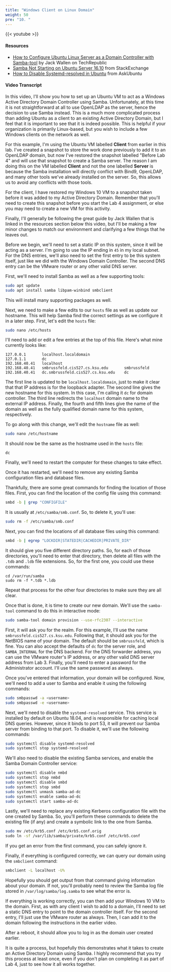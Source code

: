 ```yaml
---
title: "Windows Client on Linux Domain"
weight: 50
pre: "10. "
---
```


{{< youtube  >}}

#### Resources

* [How to Configure Ubuntu Linux Server as a Domain Controller with Samba-tool](https://www.techrepublic.com/article/how-to-configure-ubuntu-linux-server-as-a-domain-controller-with-samba-tool/) by Jack Wallen on TechRepublic
* [Samba Not Starting on Ubuntu Server 16.10](https://unix.stackexchange.com/questions/341226/samba-not-starting-on-ubuntu-server-16-10) from StackExchange
* [How to Disable Systemd-resolved in Ubuntu](https://askubuntu.com/questions/907246/how-to-disable-systemd-resolved-in-ubuntu) from AskUbuntu

#### Video Transcript

In this video, I'll show you how to set up an Ubuntu VM to act as a Windows Active Directory Domain Controller using Samba. Unfortunately, at this time it is not straightforward at all to use OpenLDAP as the server, hence the decision to use Samba instead. This is a much more complicated process than adding Ubuntu as a client to an existing Active Directory Domain, but I feel that it is important to see that it is indeed possible. This is helpful if your organization is primarily Linux-based, but you wish to include a few Windows clients on the network as well.

For this example, I'm using the Ubuntu VM labelled **Client** from earlier in this lab. I've created a snapshot to store the work done previously to add it to an OpenLDAP domain, but now I've restored the snapshot labelled "Before Lab 4" and will use that snapshot to create a Samba server. The reason I am doing this on the VM labelled **Client** and not the one labelled **Server** is because the Samba installation will directly conflict with Bind9, OpenLDAP, and many other tools we've already installed on the server. So, this allows us to avoid any conflicts with those tools.

For the client, I have restored my Windows 10 VM to a snapshot taken before it was added to my Active Directory Domain. Remember that you'll need to create this snapshot before you start the Lab 4 assignment, or else you may need to create a new VM for this activity.

Finally, I'll generally be following the great guide by Jack Wallen that is linked in the resources section below this video, but I'll be making a few minor changes to match our environment and clarifying a few things that he leaves out.

Before we begin, we'll need to set a static IP on this system, since it will be acting as a server. I'm going to use the IP ending in `45` in my local subnet. For the DNS entries, we'll also need to set the first entry to be this system itself, just like we did with the Windows Domain Controller. The second DNS entry can be the VMware router or any other valid DNS server.

First, we'll need to install Samba as well as a few supporting tools:

```bash
sudo apt update
sudo apt install samba libpam-winbind smbclient
```

This will install many supporting packages as well.

Next, we need to make a few edits to our `hosts` file as well as update our hostname. This will help Samba find the correct settings as we configure it in a later step. First, let's edit the `hosts` file:

```bash
sudo nano /etc/hosts
```

I'll need to add or edit a few entries at the top of this file. Here's what mine currently looks like:

```
127.0.0.1       localhost.localdomain
127.0.1.1       dc
192.168.40.41   localhost
192.168.40.41   smbrussfeld.cis527.cs.ksu.edu       smbrussfeld
192.168.40.41   dc.smbrussfeld.cis527.cs.ksu.edu    dc
```

The first line is updated to be `localhost.localdomain`, just to make it clear that that IP address is for the loopback adapter. The second line gives the new hostname for this system. In this case, I'm calling it `dc` for domain controller. The third line redirects the `localhost` domain name to the external IP address. Finally, the fourth and fifth lines give the name of the domain as well as the fully qualified domain name for this system, respectively.

To go along with this change, we'll edit the `hostname` file as well:

```bash
sudo nano /etc/hostname
```

It should now be the same as the hostname used in the `hosts` file:

```
dc
```

Finally, we'll need to restart the computer for these changes to take effect.

Once it has restarted, we'll need to remove any existing Samba configuration files and database files.

Thankfully, there are some great commands for finding the location of those files. First, you can find the location of the config file using this command:

```bash
smbd -b | grep "CONFIGFILE"
```

It is usually at `/etc/samba/smb.conf`. So, to delete it, you'll use:

```bash
sudo rm -f /etc/samba/smb.conf
```

Next, you can find the locations of all database files using this command:

```bash
smbd -b | egrep "LOCKDIR|STATEDIR|CACHEDIR|PRIVATE_DIR"
```

It should give you five different directory paths. So, for each of those directories, you'll need to enter that directory, then delete all files with the `.tdb` and `.ldb` file extensions. So, for the first one, you could use these commands:

```
cd /var/run/samba
sudo rm -f *.tdb *.ldb
```

Repeat that process for the other four directories to make sure they are all clear.

Once that is done, it is time to create our new domain. We'll use the `samba-tool` command to do this in interactive mode:

```bash
sudo samba-tool domain provision --use-rfc2307 --interactive
```

First, it will ask you for the realm. For this example, I'll use the name `smbrussfeld.cis527.cs.ksu.edu`. Following that, it should ask you for the NetBIOS name of your domain. The default should be `smbrussfeld`, which is fine. You can also accept the defaults of `dc` for the server role, and `SAMBA_INTERNAL` for the DNS backend. For the DNS forwarder address, you can use the VMware router's IP address, or any other valid DNS server address from Lab 3. Finally, you'll need to enter a password for the Administrator account. I'll use the same password as always.

Once you've entered that information, your domain will be configured. Now, we'll need to add a user to Samba and enable it using the following commands:

```bash
sudo smbpasswd -a <username>
sudo smbpasswd -e <username>
```

Next, we'll need to disable the `systemd-resolved` service. This service is installed by default on Ubuntu 18.04, and is responsible for caching local DNS queries. However, since it binds to port 53, it will prevent our Samba server from binding to that port. To disable it, we'll use the following commands:

```bash
sudo systemctl disable systemd-resolved
sudo systemctl stop systemd-resolved
```

We'll also need to disable the existing Samba services, and enable the Samba Domain Controller service:

```bash
sudo systemctl disable nmbd
sudo systemctl stop nmbd
sudo systemctl disable smbd
sudo systemctl stop smbd
sudo systemctl unmask samba-ad-dc
sudo systemctl enable samba-ad-dc
sudo systemctl start samba-ad-dc
```

Lastly, we'll need to replace any existing Kerberos configuration file with the one created by Samba. So, you'll perform these commands to delete the existing file (if any) and create a symbolic link to the one from Samba.

```bash
sudo mv /etc/krb5.conf /etc/krb5.conf.orig
​sudo ln -sf /var/lib/samba/private/krb5.conf /etc/krb5.conf
```

If you get an error from the first command, you can safely ignore it.

Finally, if everything is configured correctly, we can query our domain using the `smbclient` command:

```bash
smbclient -L localhost -U%
```

Hopefully you should get output from that command giving information about your domain. If not, you'll probably need to review the Samba log file stored in `/var/log/samba/log.samba` to see what the error is.

If everything is working correctly, you can then add your Windows 10 VM to the domain. First, as with any client I wish to add to a domain, I'll need to set a static DNS entry to point to the domain controller itself. For the second entry, I'll just use the VMware router as always. Then, I can add it to the domain following the instructions in the earlier video.

After a reboot, it should allow you to log in as the domain user created earlier.

It is quite a process, but hopefully this demonstrates what it takes to create an Active Directory Domain using Samba. I highly recommend that you try this process at least once, even if you don't plan on completing it as part of Lab 4, just to see how it all works together.
